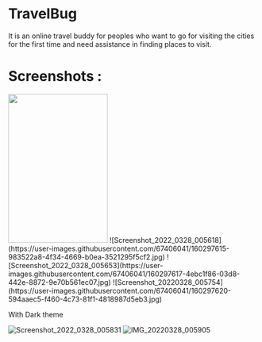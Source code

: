 # TravelBug
It is an online travel buddy for peoples who want to go for visiting the cities for the first time and need assistance in finding places to visit.

# Screenshots :

<img src="https://user-images.githubusercontent.com/67406041/160297583-cada620b-edad-499c-9533-be7746f53015.jpg" width="200" height="300">
![Screenshot_2022_0328_005618](https://user-images.githubusercontent.com/67406041/160297615-983522a8-4f34-4669-b0ea-3521295f5cf2.jpg)
![Screenshot_2022_0328_005653](https://user-images.githubusercontent.com/67406041/160297617-4ebc1f86-03d8-442e-8872-9e70b561ec07.jpg)
![Screenshot_20220328_005754](https://user-images.githubusercontent.com/67406041/160297620-594aaec5-f460-4c73-81f1-4818987d5eb3.jpg)

With Dark theme

![Screenshot_2022_0328_005831](https://user-images.githubusercontent.com/67406041/160297634-1b10d53d-79cb-4632-8923-0b5ff1ca1b30.jpg)
![IMG_20220328_005905](https://user-images.githubusercontent.com/67406041/160297643-7a87f838-6f0c-4cb8-96a3-7d753a493c86.jpg)
